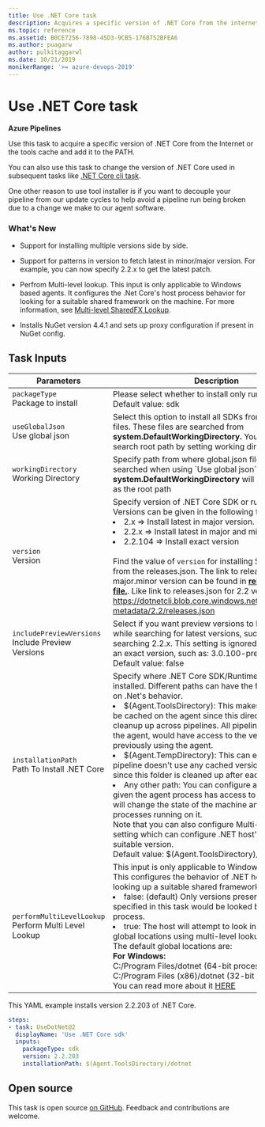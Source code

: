 ```yaml
---
title: Use .NET Core task
description: Acquires a specific version of .NET Core from the internet or the tools cache and adds it to the PATH
ms.topic: reference
ms.assetid: B0CE7256-7898-45D3-9CB5-176B752BFEA6
ms.author: puagarw
author: pulkitaggarwl
ms.date: 10/21/2019
monikerRange: '>= azure-devops-2019'
---
```


# Use .NET Core task

**Azure Pipelines**

Use this task to acquire a specific version of .NET Core from the Internet or the tools cache
and add it to the PATH. 

You can also use this task to change the version of .NET Core used in subsequent tasks like [.NET Core cli task](https://github.com/Microsoft/azure-pipelines-tasks/tree/master/Tasks/DotNetCoreCLIV2).

One other reason to use tool installer is if you want to decouple your pipeline from our update cycles to help avoid a pipeline run being broken due to a change we make to our agent software.

### What's New

- Support for installing multiple versions side by side.

- Support for patterns in version to fetch latest in minor/major version. For example, you can now specify 2.2.x to get the latest patch.

- Perfrom Multi-level lookup. This input is only applicable to Windows based agents. It configures the .Net Core's host process behavior for looking for a suitable shared framework on the machine. For more information, see [Multi-level SharedFX Lookup](https://github.com/dotnet/core-setup/blob/master/Documentation/design-docs/multilevel-sharedfx-lookup.md).

- Installs NuGet version 4.4.1 and sets up proxy configuration if present in NuGet config.

## Task Inputs

<table><thead><tr><th>Parameters</th><th>Description</th></tr></thead>
<tr><td><code>packageType</code><br/>Package to install</td><td>Please select whether to install only runtime or SDK<br/>Default value: sdk</td></tr>
<tr><td><code>useGlobalJson</code><br/>Use global json</td><td>Select this option to install all SDKs from global.json files. These files are searched from <b>system.DefaultWorkingDirectory.</b> You can change the search root path by setting working directory input</td></tr>
<tr><td><code>workingDirectory</code><br/>Working Directory</td><td>Specify path from where global.json files should be searched when using `Use global json`. If empty, <b>system.DefaultWorkingDirectory</b> will be considered as the root path</td></tr>
<tr><td><code>version</code><br/>Version</td><td>Specify version of .NET Core SDK or runtime to install.<br/>Versions can be given in the following formats<li>2.x   =&gt; Install latest in major version.</li><li>2.2.x =&gt; Install latest in major and minor version</li><li>2.2.104 =&gt; Install exact version</li><br/>Find the value of <code>version</code> for installing SDK/Runtime, from the releases.json. The link to releases.json of that major.minor version can be found in <a href="https://github.com/dotnet/core/blob/master/release-notes/releases-index.json" data-raw-source="[**releases-index file.**](https://github.com/dotnet/core/blob/master/release-notes/releases-index.json)"><strong>releases-index file.</strong></a>. Like link to releases.json for 2.2 version is <a href="https://dotnetcli.blob.core.windows.net/dotnet/release-metadata/2.2/releases.json" data-raw-source="https://dotnetcli.blob.core.windows.net/dotnet/release-metadata/2.2/releases.json">https://dotnetcli.blob.core.windows.net/dotnet/release-metadata/2.2/releases.json</a></td></tr>
<tr><td><code>includePreviewVersions</code><br/>Include Preview Versions</td><td>Select if you want preview versions to be included while searching for latest versions, such as while searching 2.2.x. This setting is ignored if you specify an exact version, such as: 3.0.100-preview3-010431 <br/>Default value: false</td></tr>
<tr><td><code>installationPath</code><br/>Path To Install .NET Core</td><td>Specify where .NET Core SDK/Runtime should be installed. Different paths can have the following impact on .Net&#39;s behavior.<li>$(Agent.ToolsDirectory): This makes the version to be cached on the agent since this directory is not cleanup up across pipelines. All pipelines running on the agent, would have access to the versions installed previously using the agent.</li><li>$(Agent.TempDirectory): This can ensure that a pipeline doesn&#39;t use any cached version of .NET core since this folder is cleaned up after each pipeline.</li><li>Any other path: You can configure any other path given the agent process has access to the path. This will change the state of the machine and impact all processes running on it.<br/>Note that you can also configure Multi-Level Lookup setting which can configure .NET host&#39;s probing for a suitable version. <br/>Default value: $(Agent.ToolsDirectory)/dotnet</td></tr>
<tr><td><code>performMultiLevelLookup</code><br/>Perform Multi Level Lookup</td><td>This input is only applicable to Windows based agents. This configures the behavior of .NET host process for looking up a suitable shared framework.<li>false: (default) Only versions present in the folder specified in this task would be looked by the host process.</li><li>true: The host will attempt to look in pre-defined global locations using multi-level lookup.<br/>The default global locations are: <br/><b>For Windows:</b><br/>C:/Program Files/dotnet (64-bit processes)<br/>C:/Program Files (x86)/dotnet (32-bit process)</li> You can read more about it <a href="https://github.com/dotnet/core-setup/blob/master/Documentation/design-docs/multilevel-sharedfx-lookup.md" data-raw-source="[HERE](https://github.com/dotnet/core-setup/blob/master/Documentation/design-docs/multilevel-sharedfx-lookup.md)">HERE</a></td></tr>
</table>

This YAML example installs version 2.2.203 of .NET Core.

```YAML
steps:
- task: UseDotNet@2
  displayName: 'Use .NET Core sdk'
  inputs:
    packageType: sdk
    version: 2.2.203
    installationPath: $(Agent.ToolsDirectory)/dotnet
```

## Open source

This task is open source [on GitHub](https://github.com/Microsoft/azure-pipelines-tasks). Feedback and contributions are welcome.
